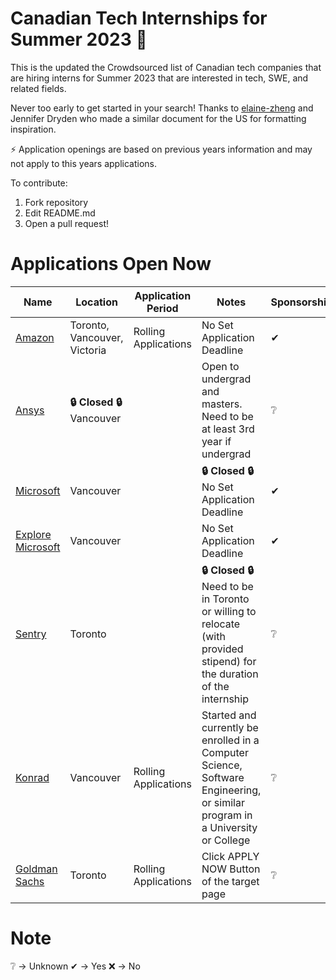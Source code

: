 # Canadian Tech Internships for Summer 2023 💼
This is the updated the Crowdsourced list of Canadian tech companies that are hiring interns for Summer 2023 that are interested in tech, SWE, and related fields. 

Never too early to get started in your search! Thanks to [elaine-zheng](https://github.com/elaine-zheng/summer2020internships) and Jennifer Dryden who made a similar document for the US for formatting inspiration.

⚡️ Application openings are based on previous years information and may not apply to this years applications.

To contribute:
 1. Fork repository
 2. Edit README.md
 3. Open a pull request!

# Applications Open Now 
 | Name  |  Location |  Application Period |  Notes | Sponsorship |
 |---|---|---|---|---|
 |  [Amazon](https://www.amazon.jobs/zh/jobs/2114265/software-development-engineer-intern-2023-canada) |  Toronto, Vancouver, Victoria | Rolling Applications | No Set Application Deadline  | ✔ |
 |  [Ansys](https://careers.ansys.com/job/Vancouver-Spring-and-Summer-2023-Intern-Software-Development-%28Remote%29-BACHELORSMASTERS-Brit-V6E2M6/885799200/) | **🔒 Closed 🔒** Vancouver |  | Open to undergrad and masters. Need to be at least 3rd year if undergrad | ❔ |
 | [Microsoft](https://careers.microsoft.com/students/us/en/job/1368428/Software-Engineering-Intern-Opportunities-for-University-Students-Canada) | Vancouver |  | **🔒 Closed 🔒**  No Set Application Deadline | ✔ |
 | [Explore Microsoft](https://careers.microsoft.com/students/us/en/job/1388848/Explore-Microsoft-Intern-Opportunities-for-University-Students) | Vancouver |  | No Set Application Deadline | ✔ |
 |  [Sentry](https://boards.greenhouse.io/sentry/jobs/4439666) | Toronto |  | **🔒 Closed 🔒** Need to be in Toronto or willing to relocate (with provided stipend) for the duration of the internship | ❔ |
 |  [Konrad](https://boards.greenhouse.io/konradgroup/jobs/5268160003) | Vancouver | Rolling Applications | Started and currently be enrolled in a Computer Science, Software Engineering, or similar program in a University or College | ❔ |
 |  [Goldman Sachs]( https://www.goldmansachs.com/careers/divisions/engineering/index.html) | Toronto | Rolling Applications | Click APPLY NOW Button of the target page | ❔ | 



# Note
❔ -> Unknown
✔ -> Yes
❌ -> No